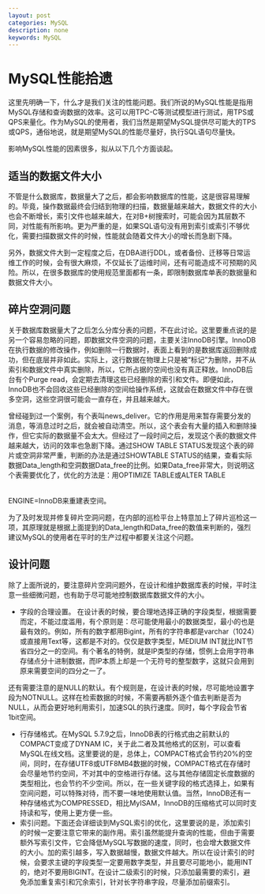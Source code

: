 ```yaml
---
layout: post
categories: MySQL
description: none
keywords: MySQL
---
```

# MySQL性能拾遗
这里先明确一下，什么才是我们关注的性能问题。我们所说的MySQL性能是指用MySQL存储和查询数据的效率。这可以用TPC-C等测试模型进行测试，用TPS或QPS来量化。作为MySQL的使用者，我们当然是期望MySQL提供尽可能大的TPS或QPS，通俗地说，就是期望MySQL的性能尽量好，执行SQL语句尽量快。

影响MySQL性能的因素很多，拟从以下几个方面谈起。

## 适当的数据文件大小
不管是什么数据库，数据量大了之后，都会影响数据库的性能，这是很容易理解的。毕竟，操作数据最终会归结到物理的扫描，数据量越来越大，数据文件的大小也会不断增长，索引文件也越来越大，在对B+树搜索时，可能会因为其层数不同，对性能有所影响。更为严重的是，如果SQL语句没有用到索引或索引不够优化，需要扫描数据文件的时候，性能就会随着文件大小的增长而急剧下降。

另外，数据文件大到一定程度之后，在DBA进行DDL，或者备份、迁移等日常运维工作的时候，会有很大麻烦，不仅延长了运维时间，还有可能造成不可预期的风险。所以，在很多数据库的使用规范里面都有一条，即限制数据库单表的数据量和数据文件大小。

## 碎片空洞问题
关于数据库数据量大了之后怎么分库分表的问题，不在此讨论。这里要重点说的是另一个容易忽略的问题，即数据文件空洞的问题，主要关注InnoDB引擎。InnoDB在执行数据的修改操作，例如删除一行数据时，表面上看到的是数据库返回删除成功，但在底层并非如此。实际上，这行数据在物理上只是被“标记”为删除，并不从索引和数据文件中真实删除，所以，它所占据的空间也没有真正释放。InnoDB后台有个Purge read，会定期去清理这些已经删除的索引和文件。即便如此，InnoDB也不会回收这些已经删除的空间给操作系统，这就会在数据文件中存在很多空洞，这些空洞很可能会一直存在，并且越来越大。

曾经碰到过一个案例，有个表叫news_deliver。它的作用是用来暂存需要分发的消息，等消息过时之后，就会被自动清空。所以，这个表会有大量的插入和删除操作，但它实际的数据量不会太大。但经过了一段时间之后，发现这个表的数据文件越来越大，访问的效率也急剧下降。通过SHOW TABLE STATUS发现这个表的碎片或空洞非常严重，判断的办法是通过SHOWTABLE STATUS的结果，查看实际数据Data_length和空洞数据Data_free的比例。如果Data_free非常大，则说明这个表需要优化了，优化的方法是：用OPTIMIZE TABLE<table>或ALTER TABLE<table>ENGINE=InnoDB来重建表空间。

为了及时发现并修复碎片空洞问题，在内部的巡检平台上特意加上了碎片巡检这一项，其原理就是根据上面提到的Data_length和Data_free的数值来判断的，强烈建议MySQL的使用者在平时的生产过程中都要关注这个问题。

## 设计问题
除了上面所说的，要注意碎片空洞问题外，在设计和维护数据库表的时候，平时注意一些细微问题，也有助于尽可能地控制数据库数据文件的大小。
- 字段的合理设置。
在设计表的时候，要合理地选择正确的字段类型，根据需要而定，不能过度滥用，有个原则是：尽可能使用最小的数据类型，最小的也是最有效的。例如，所有的数字都用Bigint，所有的字符串都是varchar（1024）或直接用Text等，这都是不对的。仅仅是数字类型，MEDIUM INT就比INT节省四分之一的空间。有个著名的特例，就是IP类型的存储，惯例上会用字符串存储点分十进制数据，而IP本质上却是一个无符号的整型数字，这就只会用到原来需要空间的四分之一了。

还有需要注意的是NULL的默认。有个规则是，在设计表的时候，尽可能地设置字段为NOTNULL。这样在检索数据的时候，不需要再额外逐个值去判断是否为NULL，从而会更好地利用索引，加速SQL的执行速度。同时，每个字段会节省1bit空间。
- 行存储格式。在MySQL 5.7.9之后，InnoDB表的行格式由之前默认的COMPACT变成了DYNAM IC，关于此二者及其他格式的区别，可以查看MySQL在线文档。这里要说的是，总体上，COMPACT格式会节约20%的空间，同时，在存储UTF8或UTF8MB4数据的时候，COMPACT格式在存储时会尽量地节约空间，不对其中的空格进行存储。这与其他存储固定长度数据的类型相比，也会节约不少空间。所以，在一些关键字段的格式选择上，如果有空间问题，可以特殊对待，而不要一味地使用默认值。当然，InnoDB还有一种存储格式为COMPRESSED，相比MyISAM，InnoDB的压缩格式可以同时支持读和写，使用上更方便一些。
- 索引问题。下面还会详细谈到MySQL索引的优化，这里要说的是，添加索引的时候一定要注意它带来的副作用。索引虽然能提升查询的性能，但由于需要额外写索引文件，它会降低MySQL写数据的速度，同时，也会增大数据文件的大小。加的索引越多，写入数据越慢，数据文件越大。所以在设计索引的时候，会要求主键的字段类型一定要用数字类型，并且要尽可能地小，能用INT的，绝对不要用BIGINT。在设计二级索引的时候，只添加最需要的索引，避免添加重复索引和冗余索引，针对长字符串字段，尽量添加前缀索引。






























































































































































































